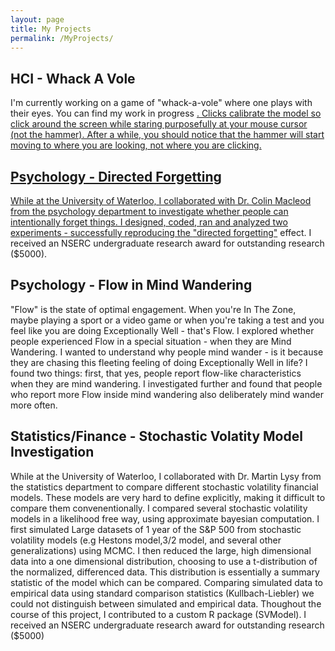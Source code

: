 ```yaml
---
layout: page
title: My Projects
permalink: /MyProjects/
---
```


  <h2>HCI - Whack A Vole</h2>
  I'm currently working on a game of "whack-a-vole" where one plays with their eyes. You can find my work in progress <a href = 'https://whack-a-vole.herokuapp.com/vole' here </a>. Clicks calibrate the model so click around the screen while staring purposefully at your mouse cursor (not the hammer). After a while, you should notice that the hammer will start moving to where you are looking, not where you are clicking. 
  
  <h2>Psychology - Directed Forgetting</h2>
  While at the University of Waterloo, I collaborated with Dr. Colin Macleod from the psychology department to investigate whether people can intentionally forget things.
  I designed, coded, ran and analyzed two experiments - successfully reproducing the <a href= 'https://en.wikipedia.org/wiki/Motivated_forgetting#Directed_forgetting'> "directed forgetting"</a> effect. I received an NSERC undergraduate research award for outstanding research ($5000).

  
  <h2>Psychology - Flow in Mind Wandering</h2>
  "Flow" is the state of optimal engagement. When you're In The Zone, maybe playing a sport or a video game or when you're taking a test and you feel like you are doing Exceptionally Well -  that's Flow.
  I explored whether people experienced Flow in a special situation - when they are Mind Wandering. I wanted to understand why people mind wander - is it because they are chasing this fleeting feeling of doing Exceptionally Well in life?
  I found two things: first, that yes, people report flow-like characteristics when they are mind wandering. I investigated further and found that people who report more Flow inside mind wandering also deliberately mind wander more often.   
  
  
  <h2>Statistics/Finance - Stochastic Volatity Model Investigation</h2>
  While at the University of Waterloo, I collaborated with Dr. Martin Lysy from the statistics department to compare different stochastic volatility financial models. These models are very hard to define explicitly, making it difficult to compare them convenentionally.   
  I compared several stochastic volatility models in a likelihood free way, using approximate bayesian computation.  I first simulated Large datasets of 1 year of the S&P 500 from stochastic volatility models (e.g Hestons model,3/2 model, and several other generalizations) using MCMC. I then reduced the large, high dimensional data into a one dimensional distribution, choosing to use a t-distribution of the normalized, differenced data. This distribution is essentially a summary statistic of the model which can be compared. Comparing simulated data to empirical data using standard comparison statistics (Kullbach-Liebler) we could not distinguish between simulated and empirical data. Thoughout the course of this project, I contributed to a custom R package (SVModel). I received an NSERC undergraduate research award for outstanding research ($5000)
  
  
